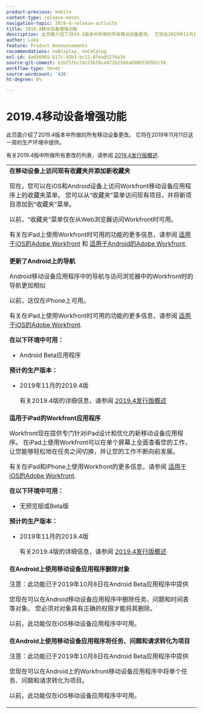 ```yaml
---
product-previous: mobile
content-type: release-notes
navigation-topic: 2019-4-release-activity
title: 2019.4移动设备增强功能
description: 此页面介绍了2019.4版本中所做的所有移动设备更改。 它将在2019年11月11日这一周的生产环境中提供。
author: Luke
feature: Product Announcements
recommendations: noDisplay, noCatalog
exl-id: 4ad56965-b17c-43b3-bc12-8fead52fda3d
source-git-commit: e1bf5fbc7dc25bf8ce472b21b9a0906530f82cf0
workflow-type: tm+mt
source-wordcount: '428'
ht-degree: 0%

---
```


# 2019.4移动设备增强功能

此页面介绍了2019.4版本中所做的所有移动设备更改。 它将在2019年11月11日这一周的生产环境中提供。

有关2019.4版中所做所有更改的列表，请参阅 [2019.4发行版概述](../../../../product-announcements/product-releases/quarterly-release-archive/2019.4-release-activity/2019-4-release-activity-overview.md).

<table style="table-layout:auto"> 
 <col> 
 <tbody> 
  <tr> 
   <td><strong>在移动设备上访问现有收藏夹并添加新收藏夹</strong> <p>现在，您可以在iOS和Android设备上访问Workfront移动设备应用程序上的收藏夹菜单。 您可以从“收藏夹”菜单访问现有项目，并将新项目添加到“收藏夹”菜单。</p> <p>以前，“收藏夹”菜单仅在从Web浏览器访问Workfront时可用。</p> <p>有关在iPad上使用Workfront时可用的功能的更多信息，请参阅 <a href="../../../../workfront-basics/mobile-apps/using-the-workfront-mobile-app/workfront-for-ios.md" class="MCXref xref" xrefformat="{para}">适用于iOS的Adobe Workfront</a> 和 <a href="../../../../workfront-basics/mobile-apps/using-the-workfront-mobile-app/workfront-for-android.md" class="MCXref xref" xrefformat="{para}">适用于Android的Adobe Workfront</a>.</p></td> 
  </tr> 
  <tr> 
   <td><strong>更新了Android上的导航</strong> <p>Android移动设备应用程序中的导航与访问浏览器中的Workfront时的导航更加相似</p> <p>以前，这仅在iPhone上可用。</p> <p>有关在iPad上使用Workfront时可用的功能的更多信息，请参阅 <a href="../../../../workfront-basics/mobile-apps/using-the-workfront-mobile-app/workfront-for-ios.md" class="MCXref xref" xrefformat="{para}">适用于iOS的Adobe Workfront</a>.</p> 
    <div class="workfront_plans"> 
     <p><strong>在以下环境中可用：</strong> </p> 
     <ul> 
      <li>Android Beta应用程序</li> 
     </ul> 
     <p><strong>预计的生产版本：</strong> </p> 
     <ul> 
      <li> <p>2019年11月的2019.4版</p> <p>有关2019.4版的详细信息，请参阅 <a href="../../../../product-announcements/product-releases/quarterly-release-archive/2019.4-release-activity/2019-4-release-activity-overview.md" class="MCXref xref" xrefformat="{para}">2019.4发行版概述</a></p> </li> 
     </ul> 
    </div></td> 
  </tr> 
  <tr> 
   <td><strong>适用于iPad的Workfront应用程序</strong> <p>Workfront现在提供专门针对iPad设计和优化的新移动设备应用程序。 在iPad上使用Workfront可以在单个屏幕上全面查看您的工作，让您能够轻松地在任务之间切换，并让您的工作不断向前发展。</p> <p>有关在iPad和iPhone上使用Workfront的更多信息，请参阅 <a href="../../../../workfront-basics/mobile-apps/using-the-workfront-mobile-app/workfront-for-ios.md" class="MCXref xref" xrefformat="{para}">适用于iOS的Adobe Workfront</a>.</p> 
    <div class="workfront_plans"> 
     <p><strong>在以下环境中可用：</strong> </p> 
     <ul> 
      <li>无预览版或Beta版</li> 
     </ul> 
     <p><strong>预计的生产版本：</strong> </p> 
     <ul> 
      <li> <p>2019年11月的2019.4版</p> <p>有关2019.4版的详细信息，请参阅 <a href="../../../../product-announcements/product-releases/quarterly-release-archive/2019.4-release-activity/2019-4-release-activity-overview.md" class="MCXref xref" xrefformat="{para}">2019.4发行版概述</a></p> </li> 
     </ul> 
    </div></td> 
  </tr> 
  <tr> 
   <td> 
    <div> 
     <strong>在Android上使用移动设备应用程序删除对象</strong> 
     <p>注意：此功能已于2019年10月8日在Android Beta应用程序中提供</p> 
     <p>您现在可以在Android移动设备应用程序中删除任务、问题和时间表等对象。 您必须对对象具有正确的权限才能将其删除。</p> 
     <p>以前，此功能仅在iOS移动设备应用程序中可用。</p> 
    </div> </td> 
  </tr> 
  <tr> 
   <td><strong>在Android上使用移动设备应用程序将任务、问题和请求转化为项目</strong> <p>注意：此功能已于2019年10月8日在Android Beta应用程序中提供</p> <p>您现在可以在Android上的Workfront移动设备应用程序中将单个任务、问题和请求转化为项目。</p> <p>以前，此功能仅在iOS移动设备应用程序中可用。</p> </td> 
  </tr> 
 </tbody> 
</table>
